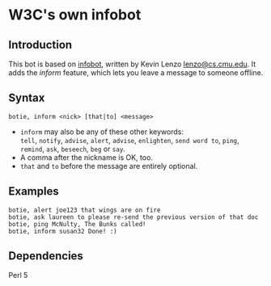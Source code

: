 
# W3C's own infobot

## Introduction

This bot is based on [infobot](http://www.infobot.org/), written by Kevin Lenzo <lenzo@cs.cmu.edu>.
It adds the *inform* feature, which lets you leave a message to someone offline.

## Syntax

```
botie, inform <nick> [that|to] <message>
```

* `inform` may also be any of these other keywords:  
`tell`, `notify`, `advise`, `alert`, `advise`, `enlighten`, `send word to`, `ping`, `remind`, `ask`, `beseech`, `beg` or `say`.
* A comma after the nickname is OK, too.
* `that` and `to` before the message are entirely optional.

## Examples

```
botie, alert joe123 that wings are on fire
botie, ask laureen to please re-send the previous version of that doc
botie, ping McNulty, The Bunks called!
botie, inform susan32 Done! :)
```

## Dependencies

Perl 5

